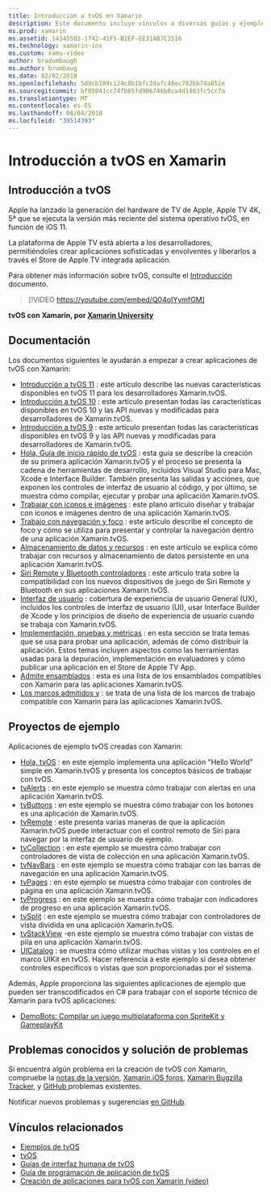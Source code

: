 ```yaml
---
title: Introducción a tvOS en Xamarin
description: Este documento incluye vínculos a diversas guías y ejemplos que muestran cómo crear aplicaciones de tvOS con Xamarin. Las guías tratan diversas características, como el desarrollo de la interfaz de usuario, el almacenamiento de datos, iconos y mucho más.
ms.prod: xamarin
ms.assetid: 14345503-1742-41F5-B2EF-EE31AB7C3516
ms.technology: xamarin-ios
ms.custom: xamu-video
author: bradumbaugh
ms.author: brumbaug
ms.date: 02/02/2018
ms.openlocfilehash: 5d9cb189c124c8b1bfc2dafc48ec782bb74a852e
ms.sourcegitcommit: bf05041cc74fb05fd906746b8ca4d1403fc5cc7a
ms.translationtype: MT
ms.contentlocale: es-ES
ms.lasthandoff: 08/04/2018
ms.locfileid: "39514393"
---
```

# <a name="introduction-to-tvos-in-xamarin"></a>Introducción a tvOS en Xamarin

## <a name="introducing-tvos"></a>Introducción a tvOS

Apple ha lanzado la generación del hardware de TV de Apple, Apple TV 4K, 5ª que se ejecuta la versión más reciente del sistema operativo tvOS, en función de iOS 11.

La plataforma de Apple TV está abierta a los desarrolladores, permitiéndoles crear aplicaciones sofisticadas y envolventes y liberarlos a través el Store de Apple TV integrada aplicación.

Para obtener más información sobre tvOS, consulte el [Introducción](~/ios/tvos/get-started/index.md) documento.

> [!VIDEO https://youtube.com/embed/Q04oIYymfGM]

**tvOS con Xamarin, por [Xamarin University](https://university.xamarin.com/)**

## <a name="documentation"></a>Documentación

Los documentos siguientes le ayudarán a empezar a crear aplicaciones de tvOS con Xamarin:

- [Introducción a tvOS 11](~/ios/tvos/platform/introduction-to-tvos11.md) : este artículo describe las nuevas características disponibles en tvOS 11 para los desarrolladores Xamarin.tvOS.
- [Introducción a tvOS 10](~/ios/tvos/platform/introduction-to-tvos10/index.md) : este artículo presentan todas las características disponibles en tvOS 10 y las API nuevas y modificadas para desarrolladores de Xamarin.tvOS.
- [Introducción a tvOS 9](~/ios/tvos/platform/tvos9.md) : este artículo presentan todas las características disponibles en tvOS 9 y las API nuevas y modificadas para desarrolladores de Xamarin.tvOS. 
- [Hola, Guía de inicio rápido de tvOS](~/ios/tvos/get-started/hello-tvos.md) : esta guía se describe la creación de su primera aplicación Xamarin.tvOS y el proceso se presenta la cadena de herramientas de desarrollo, incluidos Visual Studio para Mac, Xcode e Interface Builder. También presenta las salidas y acciones, que exponen los controles de interfaz de usuario al código, y por último, se muestra cómo compilar, ejecutar y probar una aplicación Xamarin.tvOS.
- [Trabajar con iconos e imágenes](~/ios/tvos/app-fundamentals/icons-images.md) : este plano artículo diseñar y trabajar con iconos e imágenes dentro de una aplicación Xamarin.tvOS.
- [Trabajo con navegación y foco](~/ios/tvos/app-fundamentals/navigation-focus.md) : este artículo describe el concepto de foco y cómo se utiliza para presentar y controlar la navegación dentro de una aplicación Xamarin.tvOS.
- [Almacenamiento de datos y recursos](~/ios/tvos/app-fundamentals/resources-data-storage.md) : en este artículo se explica cómo trabajar con recursos y almacenamiento de datos persistente en una aplicación Xamarin.tvOS.
- [Siri Remote y Bluetooth controladores](~/ios/tvos/platform/remote-bluetooth.md) : este artículo trata sobre la compatibilidad con los nuevos dispositivos de juego de Siri Remote y Bluetooth en sus aplicaciones Xamarin.tvOS.
- [Interfaz de usuario](~/ios/tvos/user-interface/index.md) : cobertura de experiencia de usuario General (UX), incluidos los controles de interfaz de usuario (UI), usar Interface Builder de Xcode y los principios de diseño de experiencia de usuario cuando se trabaja con Xamarin.tvOS.
- [Implementación, pruebas y métricas](~/ios/tvos/deploy-test/index.md) : en esta sección se trata temas que se usa para probar una aplicación, además de cómo distribuir la aplicación. Estos temas incluyen aspectos como las herramientas usadas para la depuración, implementación en evaluadores y cómo publicar una aplicación en el Store de Apple TV App.
- [Admite ensamblados](~/ios/tvos/internals/assemblies.md) : esta es una lista de los ensamblados compatibles con Xamarin para las aplicaciones Xamarin.tvOS.
- [Los marcos admitidos y](~/ios/tvos/internals/frameworks.md) : se trata de una lista de los marcos de trabajo compatible con Xamarin para las aplicaciones Xamarin.tvOS.

## <a name="sample-projects"></a>Proyectos de ejemplo

Aplicaciones de ejemplo tvOS creadas con Xamarin:

- [Hola, tvOS](https://developer.xamarin.com/samples/monotouch/tvos/Hello-tvOS/) : en este ejemplo implementa una aplicación "Hello World" simple en Xamarin.tvOS y presenta los conceptos básicos de trabajar con tvOS.
- [tvAlerts](https://developer.xamarin.com/samples/monotouch/tvos/tvAlerts/) : en este ejemplo se muestra cómo trabajar con alertas en una aplicación Xamarin.tvOS.
- [tvButtons](https://developer.xamarin.com/samples/monotouch/tvos/tvButtons/) : en este ejemplo se muestra cómo trabajar con los botones es una aplicación de Xamarin.tvOS.
- [tvRemote](https://developer.xamarin.com/samples/monotouch/tvos/tvRemote/) : este presenta varias maneras de que la aplicación Xamarin.tvOS puede interactuar con el control remoto de Siri para navegar por la interfaz de usuario de ejemplo.
- [tvCollection](https://developer.xamarin.com/samples/monotouch/tvos/tvCollection/) : en este ejemplo se muestra cómo trabajar con controladores de vista de colección en una aplicación Xamarin.tvOS.
- [tvNavBars](https://developer.xamarin.com/samples/monotouch/tvos/tvNavBars/) : en este ejemplo se muestra cómo trabajar con las barras de navegación en una aplicación Xamarin.tvOS.
- [tvPages](https://developer.xamarin.com/samples/monotouch/tvos/tvPages/) : en este ejemplo se muestra cómo trabajar con controles de página en una aplicación Xamarin.tvOS.
- [tvProgress](https://developer.xamarin.com/samples/monotouch/tvos/tvProgress/) : en este ejemplo se muestra cómo trabajar con indicadores de progreso en una aplicación Xamarin.tvOS.
- [tvSplit](https://developer.xamarin.com/samples/monotouch/tvos/tvSplit/) : en este ejemplo se muestra cómo trabajar con controladores de vista dividida en una aplicación Xamarin.tvOS.
- [tvStackView](https://developer.xamarin.com/samples/monotouch/tvos/tvStackView/) -en este ejemplo se muestra cómo trabajar con vistas de pila en una aplicación Xamarin.tvOS.
- [UICatalog](https://developer.xamarin.com/samples/monotouch/tvos/UICatalog/) : se muestra cómo utilizar muchas vistas y los controles en el marco UIKit en tvOS. Hacer referencia a este ejemplo si desea obtener controles específicos o vistas que son proporcionadas por el sistema.

Además, Apple proporciona las siguientes aplicaciones de ejemplo que pueden ser transcodificados en C# para trabajar con el soporte técnico de Xamarin para tvOS aplicaciones:

- [DemoBots: Compilar un juego multiplataforma con SpriteKit y GameplayKit](https://developer.apple.com/library/prerelease/tvos/samplecode/DemoBots/)

## <a name="known-issues-and-troubleshooting"></a>Problemas conocidos y solución de problemas

Si encuentra algún problema en la creación de tvOS con Xamarin, compruebe la [notas de la versión](http://releases.xamarin.com/), [Xamarin.iOS foros](https://forums.xamarin.com/categories/ios), [Xamarin Bugzilla Tracker](https://bugzilla.xamarin.com/query.cgi?product=iOS), y [GitHub ](https://github.com/xamarin/xamarin-macios/issues) problemas existentes.

Notificar nuevos problemas y sugerencias [en GitHub](https://github.com/xamarin/xamarin-macios/issues).


## <a name="related-links"></a>Vínculos relacionados

- [Ejemplos de tvOS](https://developer.xamarin.com/samples/tvos/all/)
- [tvOS](https://developer.apple.com/tvos/)
- [Guías de interfaz humana de tvOS](https://developer.apple.com/tvos/human-interface-guidelines/)
- [Guía de programación de aplicación de tvOS](https://developer.apple.com/library/prerelease/tvos/documentation/General/Conceptual/AppleTV_PG/)
- [Creación de aplicaciones para tvOS con Xamarin (vídeo)](https://university.xamarin.com/lightninglectures/tvos-with-xamarin)
